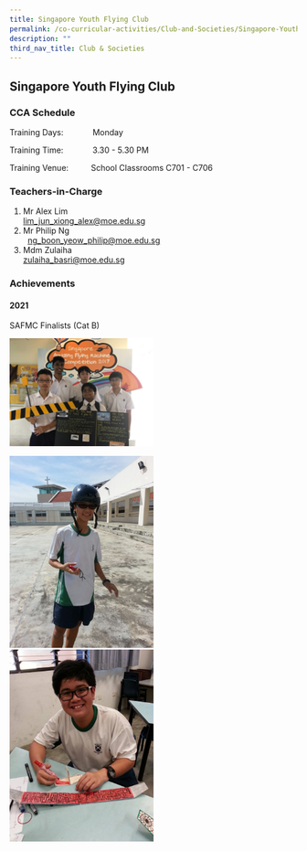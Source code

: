```yaml
---
title: Singapore Youth Flying Club
permalink: /co-curricular-activities/Club-and-Societies/Singapore-Youth-Flying-Club/
description: ""
third_nav_title: Club & Societies
---
```

## Singapore Youth Flying Club 

  
  

### CCA Schedule

Training Days:             Monday

Training Time:             3.30 - 5.30 PM

Training Venue:          School Classrooms C701 - C706  
  

### Teachers-in-Charge

1. Mr Alex Lim<br>lim_jun_xiong_alex@moe.edu.sg
2. Mr Philip Ng<br>  ng_boon_yeow_philip@moe.edu.sg
3. Mdm Zulaiha<br>zulaiha_basri@moe.edu.sg 

  

### Achievements
 

#### 2021 

SAFMC Finalists (Cat B)

<img src="/images/2017-04-11-PHOTO-00000079.jpg" 
     style="width:50%">

<img src="/images/10402550_10152203775338589_3008603238557385093_n.jpg" style="width:50%">


<img src="/images/10302169_10152203766533589_3163760823435961257_n.jpg" style="width:50%">